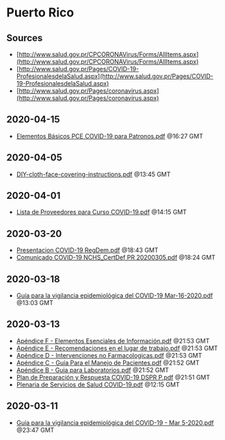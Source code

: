 # Puerto Rico

## Sources

* [http://www.salud.gov.pr/CPCORONAVirus/Forms/AllItems.aspx](http://www.salud.gov.pr/CPCORONAVirus/Forms/AllItems.aspx)
* [http://www.salud.gov.pr/Pages/COVID-19-ProfesionalesdelaSalud.aspx](http://www.salud.gov.pr/Pages/COVID-19-ProfesionalesdelaSalud.aspx)
* [http://www.salud.gov.pr/Pages/coronavirus.aspx](http://www.salud.gov.pr/Pages/coronavirus.aspx)


## 2020-04-15

* [Elementos Básicos PCE COVID-19 para Patronos.pdf](ab4471c3cb803b4506dfc580fc42f2963d1e7b66/file.pdf) @16:27 GMT

## 2020-04-05

* [DIY-cloth-face-covering-instructions.pdf](232dafde694cb90e5194d209ec5eae826b387c02/file.pdf) @13:45 GMT

## 2020-04-01

* [Lista de Proveedores para Curso COVID-19.pdf](9eaf17cd84c6087f26f1002873e770da4f6e58bf/file.pdf) @14:15 GMT

## 2020-03-20

* [Presentacion COVID-19 RegDem.pdf](788b7f44348ad6ec235906edb15d9944e73bcb60/file.pdf) @18:43 GMT
* [Comunicado COVID-19 NCHS\_CertDef PR 20200305.pdf](ae95418f7edf8556237095e10b0e2752c8ea17f1/file.pdf) @18:24 GMT

## 2020-03-18

* [Guía para la vigilancia epidemiológica del COVID-19 Mar-16-2020.pdf](0e06260778fb22290787c4e2b6ad1bdf218eff20/file.pdf) @13:03 GMT

## 2020-03-13

* [Apéndice F - Elementos Esenciales de Información.pdf](d0b9a404fda9f7cf4ad4fc404583f4f8b6999449/file.pdf) @21:53 GMT
* [Apéndice E - Recomendaciones en el lugar de trabajo.pdf](06c09de5440900a4a3ead386846b7b045fb0f131/file.pdf) @21:53 GMT
* [Apéndice D - Intervenciones no Farmacologicas.pdf](103b20a6badfe4f62e102190ad3cf981fb0b39fc/file.pdf) @21:53 GMT
* [Apéndice C - Guía Para el Manejo de Pacientes.pdf](b562e82bae60bf0d4872de4f24404842c9e44b54/file.pdf) @21:52 GMT
* [Apéndice B - Guia para Laboratorios.pdf](9bb8ccb25d32e499a0859167ff7920154895858e/file.pdf) @21:52 GMT
* [Plan de Preparación y Respuesta COVID-19 DSPR P.pdf](2a41e32b8d986ffb1b867e0b240680350ea694df/file.pdf) @21:51 GMT
* [Plenaria de Servicios de Salud COVID-19.pdf](d5c54ed577cfa5f8f27a3d9092b7b0e00c7fca9b/file.pdf) @12:15 GMT

## 2020-03-11

* [Guía para la vigilancia epidemiológica del COVID-19 - Mar 5-2020.pdf](b131d807958afd3d75e1b5ca92c55b472958430f/file.pdf) @23:47 GMT
